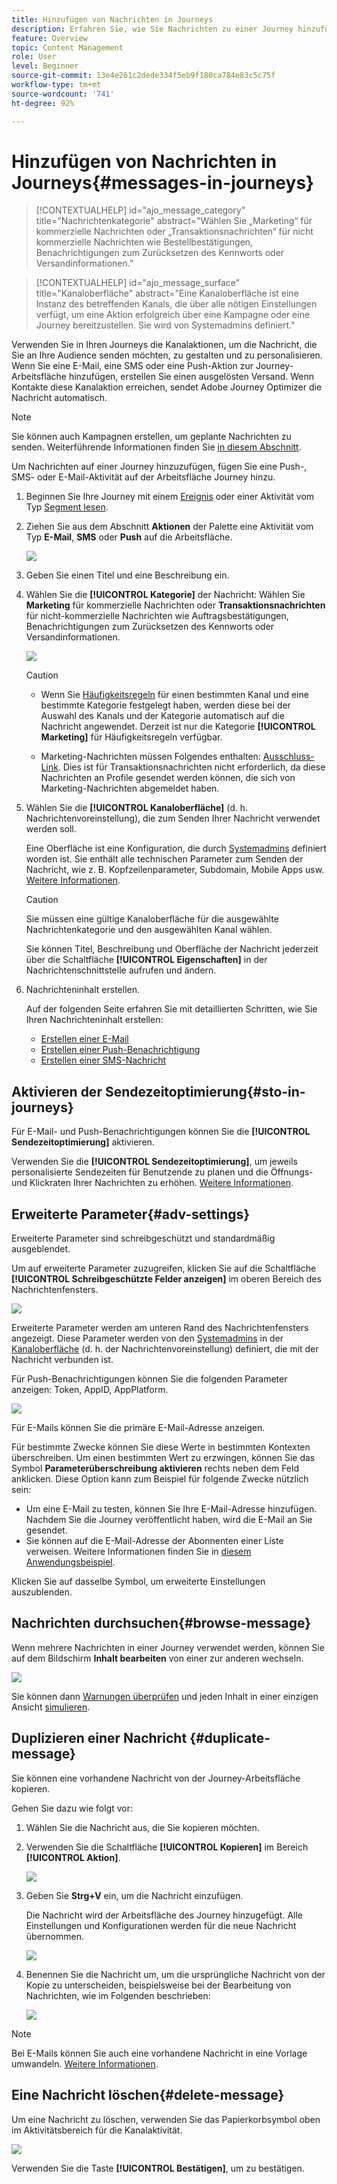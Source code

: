 ```yaml
---
title: Hinzufügen von Nachrichten in Journeys
description: Erfahren Sie, wie Sie Nachrichten zu einer Journey hinzufügen
feature: Overview
topic: Content Management
role: User
level: Beginner
source-git-commit: 13e4e261c2dede334f5eb9f180ca784e83c5c75f
workflow-type: tm+mt
source-wordcount: '741'
ht-degree: 92%

---
```



# Hinzufügen von Nachrichten in Journeys{#messages-in-journeys}

>[!CONTEXTUALHELP]
>id="ajo_message_category"
>title="Nachrichtenkategorie"
>abstract="Wählen Sie „Marketing“ für kommerzielle Nachrichten oder „Transaktionsnachrichten“ für nicht kommerzielle Nachrichten wie Bestellbestätigungen, Benachrichtigungen zum Zurücksetzen des Kennworts oder Versandinformationen."

>[!CONTEXTUALHELP]
>id="ajo_message_surface"
>title="Kanaloberfläche"
>abstract="Eine Kanaloberfläche ist eine Instanz des betreffenden Kanals, die über alle nötigen Einstellungen verfügt, um eine Aktion erfolgreich über eine Kampagne oder eine Journey bereitzustellen. Sie wird von Systemadmins definiert."

Verwenden Sie in Ihren Journeys die Kanalaktionen, um die Nachricht, die Sie an Ihre Audience senden möchten, zu gestalten und zu personalisieren. Wenn Sie eine E-Mail, eine SMS oder eine Push-Aktion zur Journey-Arbeitsfläche hinzufügen, erstellen Sie einen ausgelösten Versand. Wenn Kontakte diese Kanalaktion erreichen, sendet Adobe Journey Optimizer die Nachricht automatisch.


>[!NOTE]
>Sie können auch Kampagnen erstellen, um geplante Nachrichten zu senden. Weiterführende Informationen finden Sie [in diesem Abschnitt](../campaigns/get-started-with-campaigns.md).


Um Nachrichten auf einer Journey hinzuzufügen, fügen Sie eine Push-, SMS- oder E-Mail-Aktivität auf der Arbeitsfläche Journey hinzu.

1. Beginnen Sie Ihre Journey mit einem [Ereignis](../building-journeys/general-events.md) oder einer Aktivität vom Typ [Segment lesen](../building-journeys/read-segment.md).

1. Ziehen Sie aus dem Abschnitt **Aktionen** der Palette eine Aktivität vom Typ **E-Mail**, **SMS** oder **Push** auf die Arbeitsfläche.

   ![](assets/add-a-message.png)

1. Geben Sie einen Titel und eine Beschreibung ein.

1. Wählen Sie die **[!UICONTROL Kategorie]** der Nachricht: Wählen Sie **Marketing** für kommerzielle Nachrichten oder **Transaktionsnachrichten** für nicht-kommerzielle Nachrichten wie Auftragsbestätigungen, Benachrichtigungen zum Zurücksetzen des Kennworts oder Versandinformationen.

   ![](assets/inline-message-category.png)

   >[!CAUTION]
   >
   >* Wenn Sie [Häufigkeitsregeln](../configuration/frequency-rules.md) für einen bestimmten Kanal und eine bestimmte Kategorie festgelegt haben, werden diese bei der Auswahl des Kanals und der Kategorie automatisch auf die Nachricht angewendet. Derzeit ist nur die Kategorie **[!UICONTROL Marketing]** für Häufigkeitsregeln verfügbar.
   >
   >* Marketing-Nachrichten müssen Folgendes enthalten: [Ausschluss-Link](../messages/consent.md#opt-out-management). Dies ist für Transaktionsnachrichten nicht erforderlich, da diese Nachrichten an Profile gesendet werden können, die sich von Marketing-Nachrichten abgemeldet haben.


1. Wählen Sie die **[!UICONTROL Kanaloberfläche]** (d. h. Nachrichtenvoreinstellung), die zum Senden Ihrer Nachricht verwendet werden soll.

   Eine Oberfläche ist eine Konfiguration, die durch [Systemadmins](../start/path/administrator.md) definiert worden ist. Sie enthält alle technischen Parameter zum Senden der Nachricht, wie z. B. Kopfzeilenparameter, Subdomain, Mobile Apps usw. [Weitere Informationen](../configuration/channel-surfaces.md).

   >[!CAUTION]
   >
   >Sie müssen eine gültige Kanaloberfläche für die ausgewählte Nachrichtenkategorie und den ausgewählten Kanal wählen.

   Sie können Titel, Beschreibung und Oberfläche der Nachricht jederzeit über die Schaltfläche **[!UICONTROL Eigenschaften]** in der Nachrichtenschnittstelle aufrufen und ändern.

1. Nachrichteninhalt erstellen.

   Auf der folgenden Seite erfahren Sie mit detaillierten Schritten, wie Sie Ihren Nachrichteninhalt erstellen:

   * [Erstellen einer E-Mail](create-email.md)
   * [Erstellen einer Push-Benachrichtigung](create-push.md)
   * [Erstellen einer SMS-Nachricht](create-sms.md)

## Aktivieren der Sendezeitoptimierung{#sto-in-journeys}

Für E-Mail- und Push-Benachrichtigungen können Sie die **[!UICONTROL Sendezeitoptimierung]** aktivieren.

Verwenden Sie die **[!UICONTROL Sendezeitoptimierung]**, um jeweils personalisierte Sendezeiten für Benutzende zu planen und die Öffnungs- und Klickraten Ihrer Nachrichten zu erhöhen. [Weitere Informationen](../messages/send-time-optimization.md).

## Erweiterte Parameter{#adv-settings}

Erweiterte Parameter sind schreibgeschützt und standardmäßig ausgeblendet.

Um auf erweiterte Parameter zuzugreifen, klicken Sie auf die Schaltfläche **[!UICONTROL Schreibgeschützte Felder anzeigen]** im oberen Bereich des Nachrichtenfensters.

![](assets/show-read-only.png)

Erweiterte Parameter werden am unteren Rand des Nachrichtenfensters angezeigt. Diese Parameter werden von den [Systemadmins](../start/path/administrator.md) in der [Kanaloberfläche](../configuration/channel-surfaces.md) (d. h. der Nachrichtenvoreinstellung) definiert, die mit der Nachricht verbunden ist.

Für Push-Benachrichtigungen können Sie die folgenden Parameter anzeigen: Token, AppID, AppPlatform.

![](assets/push-adv-parameters.png)

Für E-Mails können Sie die primäre E-Mail-Adresse anzeigen.

Für bestimmte Zwecke können Sie diese Werte in bestimmten Kontexten überschreiben. Um einen bestimmten Wert zu erzwingen, können Sie das Symbol **Parameterüberschreibung aktivieren** rechts neben dem Feld anklicken. Diese Option kann zum Beispiel für folgende Zwecke nützlich sein:

* Um eine E-Mail zu testen, können Sie Ihre E-Mail-Adresse hinzufügen. Nachdem Sie die Journey veröffentlicht haben, wird die E-Mail an Sie gesendet.
* Sie können auf die E-Mail-Adresse der Abonnenten einer Liste verweisen. Weitere Informationen finden Sie in [diesem Anwendungsbeispiel](../building-journeys/message-to-subscribers-uc.md).

Klicken Sie auf dasselbe Symbol, um erweiterte Einstellungen auszublenden.

## Nachrichten durchsuchen{#browse-message}

Wenn mehrere Nachrichten in einer Journey verwendet werden, können Sie auf dem Bildschirm **Inhalt bearbeiten** von einer zur anderen wechseln.

![](assets/inline-messages-multi-content.png)

Sie können dann [Warnungen überprüfen](alerts.md) und jeden Inhalt in einer einzigen Ansicht [simulieren](../design/preview.md).

## Duplizieren einer Nachricht {#duplicate-message}

Sie können eine vorhandene Nachricht von der Journey-Arbeitsfläche kopieren.

Gehen Sie dazu wie folgt vor:

1. Wählen Sie die Nachricht aus, die Sie kopieren möchten.

1. Verwenden Sie die Schaltfläche **[!UICONTROL Kopieren]** im Bereich **[!UICONTROL Aktion]**.

   ![](assets/message-duplicate.png)

1. Geben Sie **Strg+V** ein, um die Nachricht einzufügen.

   Die Nachricht wird der Arbeitsfläche des Journey hinzugefügt. Alle Einstellungen und Konfigurationen werden für die neue Nachricht übernommen.

   ![](assets/message-duplicated.png)

1. Benennen Sie die Nachricht um, um die ursprüngliche Nachricht von der Kopie zu unterscheiden, beispielsweise bei der Bearbeitung von Nachrichten, wie im Folgenden beschrieben:

   ![](assets/multi-message.png)


>[!NOTE]
>
>Bei E-Mails können Sie auch eine vorhandene Nachricht in eine Vorlage umwandeln. [Weitere Informationen](../design/email-templates.md).

## Eine Nachricht löschen{#delete-message}

Um eine Nachricht zu löschen, verwenden Sie das Papierkorbsymbol oben im Aktivitätsbereich für die Kanalaktivität.

![](assets/delete-message.png)

Verwenden Sie die Taste **[!UICONTROL Bestätigen]**, um zu bestätigen.
